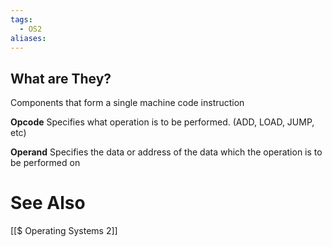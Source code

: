 ```yaml
---
tags:
  - OS2
aliases:
---
```

## What are They?
Components that form a single machine code instruction

**Opcode**
Specifies what operation is to be performed. (ADD, LOAD, JUMP, etc)

**Operand**
Specifies the data or address of the data which the operation is to be performed on

# See Also
[[$ Operating Systems 2]]